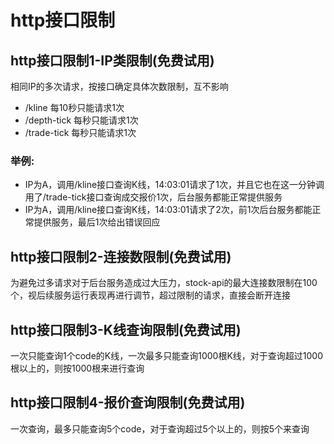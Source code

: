 # http接口限制

## http接口限制1-IP类限制(免费试用)
相同IP的多次请求，按接口确定具体次数限制，互不影响

- /kline 每10秒只能请求1次
- /depth-tick 每秒只能请求1次
- /trade-tick 每秒只能请求1次
### 举例:
- IP为A，调用/kline接口查询K线，14:03:01请求了1次，并且它也在这一分钟调用了/trade-tick接口查询成交报价1次，后台服务都能正常提供服务
- IP为A，调用/kline接口查询K线，14:03:01请求了2次，前1次后台服务都能正常提供服务，最后1次给出错误回应

## http接口限制2-连接数限制(免费试用)
为避免过多请求对于后台服务造成过大压力，stock-api的最大连接数限制在100个，视后续服务运行表现再进行调节，超过限制的请求，直接会断开连接

## http接口限制3-K线查询限制(免费试用)
一次只能查询1个code的K线，一次最多只能查询1000根K线，对于查询超过1000根以上的，则按1000根来进行查询

## http接口限制4-报价查询限制(免费试用)
一次查询，最多只能查询5个code，对于查询超过5个以上的，则按5个来查询